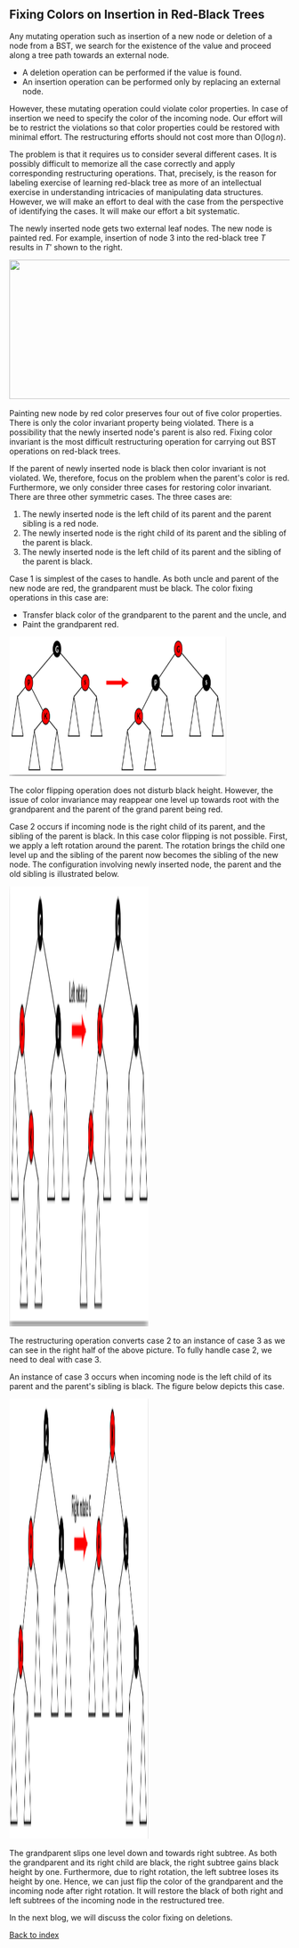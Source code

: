 ## Fixing Colors on Insertion in Red-Black Trees

Any mutating operation such as insertion of a new node or deletion of a node from a BST, we search for the existence of the value and proceed along a tree 
path towards an external node. 

- A deletion operation can be performed if the value is found.
- An insertion operation can be performed only by replacing an external node.

However, these mutating operation could violate color properties. In case of insertion we need to specify the color of the incoming node. Our effort 
will be to restrict the violations so that color properties could be restored with minimal effort. The restructuring efforts should not cost more than
O($\log n$). 

The problem is that it requires us to consider several different cases. It is possibly difficult to memorize all the case correctly and apply corresponding 
restructuring operations. That, precisely, is the reason for labeling exercise of learning red-black tree as more of an intellectual exercise in understanding
intricacies of manipulating data structures. However, we will make an effort to deal with the case from the perspective of identifying the cases. It will make 
our effort a bit systematic.

The newly inserted node gets two external leaf nodes. The new node is painted red. For example, insertion of
node 3 into the red-black tree $T$ results in $T'$ shown to the right. 
<p>
<img src="../images/redBlackNewInsertion.jpg" width="780" height="250">
</p>
Painting new node by red color preserves four out of five color properties. There is only the color invariant property being violated. There is a 
possibility that the newly inserted node's parent is also red. Fixing color invariant is the most difficult restructuring operation for carrying out BST 
operations on red-black trees. 

If the parent of newly inserted node is black then color invariant is not violated. We, therefore, focus on the problem when the parent's color is red. 
Furthermore, we only consider three cases for restoring color invariant. There are three other symmetric cases. The three cases are:  

1. The newly inserted node is the left child of its parent and the parent sibling is a red node. 
2. The newly inserted node is the right child of its parent and the sibling
of the parent is black. 
3. The newly inserted node is the left child of its parent and the sibling
of the parent is black. 

Case 1 is simplest of the cases to handle. As both uncle and parent of the new node are red, the grandparent must be black. The color fixing operations in
this case are:

- Transfer black color of the grandparent to the parent and the uncle, and 
- Paint the grandparent red. 

<p>
<img src="../images/case1colorInv.png" width="390" height="250">
</p>

The color flipping operation does not disturb black height. However, the issue of color invariance may reappear one level up towards root with the grandparent and the parent of the grand parent being red.  

Case 2 occurs if incoming node is the right child of its parent, and the sibling of the parent is black. In this case color flipping is not possible. 
First, we apply a left rotation around the parent. The rotation brings the child one level up and the sibling of the parent now becomes the sibling of 
the new node. The configuration involving newly inserted node, the parent and the old sibling is illustrated below.
<p>
<img src="../images/case2colorInv.png", width="250", height="790">
</p>

The restructuring operation converts case 2 to an instance of case 3 as we can
see in the right half of the above picture. To fully handle case 2, we need to deal with case 3. 

An instance of case 3 occurs when incoming node is the left child of its parent and the parent's sibling is black. The figure below depicts this case. 
<p>
<img src="../images/case3colorInv.png", width="250", height="790">
</p>

The grandparent slips one level down and towards right subtree. As both the grandparent and its right child are black, the right subtree gains black 
height by one. Furthermore, due to right rotation, the left subtree loses its height by one. Hence, we can just flip the color of the grandparent and the 
incoming node after right rotation. It will restore the black of both right and left subtrees of the incoming node in the restructured tree.

In the next blog, we will discuss the color fixing on deletions.

[Back to index](../index.md)
